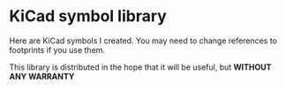 # KiCad symbol library

Here are KiCad symbols I created.
You may need to change references to footprints if you use them.

This library is distributed in the hope that it will be useful, but **WITHOUT ANY WARRANTY**
